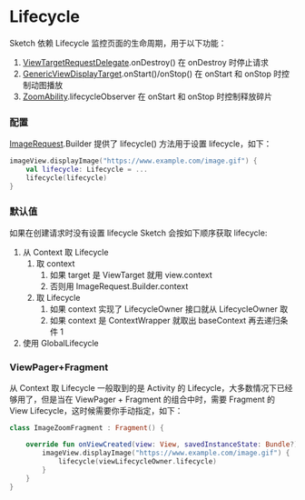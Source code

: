 # Lifecycle

Sketch 依赖 Lifecycle 监控页面的生命周期，用于以下功能：

1. [ViewTargetRequestDelegate].onDestroy() 在 onDestroy 时停止请求
2. [GenericViewDisplayTarget].onStart()/onStop() 在 onStart 和 onStop 时控制动图播放
3. [ZoomAbility].lifecycleObserver 在 onStart 和 onStop 时控制释放碎片

### 配置

[ImageRequest].Builder 提供了 lifecycle() 方法用于设置 lifecycle，如下：

```kotlin
imageView.displayImage("https://www.example.com/image.gif") {
    val lifecycle: Lifecycle = ...
    lifecycle(lifecycle)
}
```

### 默认值

如果在创建请求时没有设置 lifecycle Sketch 会按如下顺序获取 lifecycle:

1. 从 Context 取 Lifecycle
    1. 取 context
        1. 如果 target 是 ViewTarget 就用 view.context
        2. 否则用 ImageRequest.Builder.context
    2. 取 Lifecycle
        1. 如果 context 实现了 LifecycleOwner 接口就从 LifecycleOwner 取
        2. 如果 context 是 ContextWrapper 就取出 baseContext 再去递归条件 1
2. 使用 GlobalLifecycle

### ViewPager+Fragment

从 Context 取 Lifecycle 一般取到的是 Activity 的 Lifecycle，大多数情况下已经够用了，但是当在 ViewPager + Fragment 的组合中时，需要
Fragment 的 View Lifecycle，这时候需要你手动指定，如下：

```kotlin
class ImageZoomFragment : Fragment() {

    override fun onViewCreated(view: View, savedInstanceState: Bundle?) {
        imageView.displayImage("https://www.example.com/image.gif") {
            lifecycle(viewLifecycleOwner.lifecycle)
        }
    }
}
```

[ImageRequest]: ../../sketch/src/main/java/com/github/panpf/sketch/request/ImageRequest.kt

[ViewTargetRequestDelegate]: ../../sketch/src/main/java/com/github/panpf/sketch/request/internal/RequestDelegate.kt

[GenericViewDisplayTarget]: ../../sketch/src/main/java/com/github/panpf/sketch/target/GenericViewDisplayTarget.kt

[ZoomAbility]: ../../sketch-zoom/src/main/java/com/github/panpf/sketch/zoom/ZoomAbility.kt